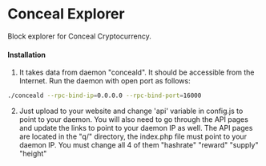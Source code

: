 # Conceal Explorer
Block explorer for Conceal Cryptocurrency.

#### Installation

1) It takes data from daemon "conceald". It should be accessible from the Internet. Run the daemon with open port as follows:
```bash
./conceald --rpc-bind-ip=0.0.0.0 --rpc-bind-port=16000
```
2) Just upload to your website and change 'api' variable in config.js to point to your daemon. You will also need to go through the API pages and update the links to point to your daemon IP as well. The API pages are located in the "q/" directory, the index.php file must point to your daemon IP. You must change all 4 of them "hashrate" "reward" "supply" "height"
